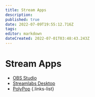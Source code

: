 ```yaml
---
title: Stream Apps
description: 
published: true
date: 2022-07-09T19:55:12.716Z
tags: 
editor: markdown
dateCreated: 2022-07-01T03:48:43.243Z
---
```


# Stream Apps
* [OBS Studio](/en/Integrations/OBS)
* [Streamlabs Desktop](/en/Stream-Apps/StreamlabsDesktop)
* [PolyPop](/en/Stream-Apps/PolyPop)
{.links-list}